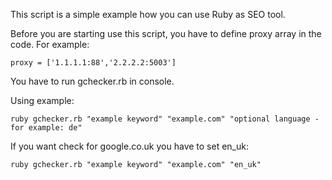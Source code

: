 This script is a simple example how you can use Ruby as SEO tool.

Before you are starting use this script, you have to define proxy array in the code.
For example:
```
proxy = ['1.1.1.1:88','2.2.2.2:5003']
```
You have to run gchecker.rb in console.

Using example:
```
ruby gchecker.rb "example keyword" "example.com" "optional language - for example: de"
```
If you want check for google.co.uk you have to set en_uk:
```
ruby gchecker.rb "example keyword" "example.com" "en_uk"
```